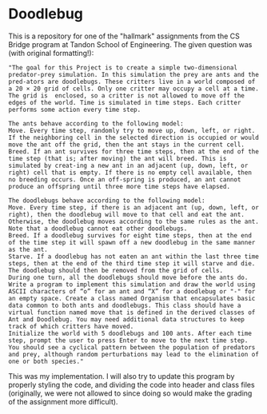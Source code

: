 # Doodlebug

This is a repository for one of the "hallmark" assignments from the CS Bridge program at Tandon School of Engineering.  The given question was (with original formatting!):

    "The goal for this Project is to create a simple two-dimensional predator-prey simulation. In this simulation the prey are ants and the pred-ators are doodlebugs. These critters live in a world composed of a 20 × 20 grid of cells. Only one critter may occupy a cell at a time. The grid is  enclosed, so a critter is not allowed to move off the edges of the world. Time is simulated in time steps. Each critter performs some action every time step.

    The ants behave according to the following model:
    Move. Every time step, randomly try to move up, down, left, or right. If the neighboring cell in the selected direction is occupied or would move the ant off the grid, then the ant stays in the current cell.
    Breed. If an ant survives for three time steps, then at the end of the time step (that is; after moving) the ant will breed. This is simulated by creat-ing a new ant in an adjacent (up, down, left, or right) cell that is empty. If there is no empty cell available, then no breeding occurs. Once an off-spring is produced, an ant cannot produce an offspring until three more time steps have elapsed.

    The doodlebugs behave according to the following model:
    Move. Every time step, if there is an adjacent ant (up, down, left, or right), then the doodlebug will move to that cell and eat the ant. Otherwise, the doodlebug moves according to the same rules as the ant. Note that a doodlebug cannot eat other doodlebugs.
    Breed. If a doodlebug survives for eight time steps, then at the end of the time step it will spawn off a new doodlebug in the same manner as the ant.
    Starve. If a doodlebug has not eaten an ant within the last three time steps, then at the end of the third time step it will starve and die. The doodlebug should then be removed from the grid of cells.
    During one turn, all the doodlebugs should move before the ants do.
    Write a program to implement this simulation and draw the world using ASCII characters of “o” for an ant and “X” for a doodlebug or "-" for an empty space. Create a class named Organism that encapsulates basic data common to both ants and doodlebugs. This class should have a virtual function named move that is defined in the derived classes of Ant and Doodlebug. You may need additional data structures to keep track of which critters have moved.
    Initialize the world with 5 doodlebugs and 100 ants. After each time step, prompt the user to press Enter to move to the next time step. You should see a cyclical pattern between the population of predators and prey, although random perturbations may lead to the elimination of one or both species."

This was my implementation.  I will also try to update this program by properly styling the code, and dividing the code into header and class files (originally, we were not allowed to since doing so would make the grading of the assignment more difficult).
